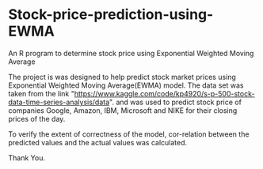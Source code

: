 # Stock-price-prediction-using-EWMA
An R program to determine stock price using Exponential Weighted Moving Average

The project is was designed to help predict stock market prices using Exponential Weighted Moving Average(EWMA) model. The data set was taken from the link "https://www.kaggle.com/code/kp4920/s-p-500-stock-data-time-series-analysis/data".
and was used to predict stock price of companies Google, Amazon, IBM, Microsoft and NIKE for their closing prices of the day.

To verify the extent of correctness of the model, cor-relation between the predicted values and the actual values was calculated.

Thank You.
